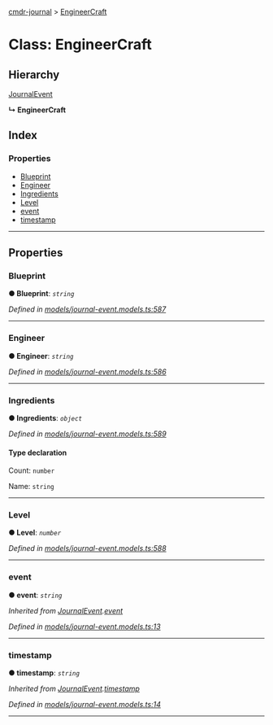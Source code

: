 [cmdr-journal](../README.md) > [EngineerCraft](../classes/engineercraft.md)



# Class: EngineerCraft

## Hierarchy


 [JournalEvent](journalevent.md)

**↳ EngineerCraft**







## Index

### Properties

* [Blueprint](engineercraft.md#blueprint)
* [Engineer](engineercraft.md#engineer)
* [Ingredients](engineercraft.md#ingredients)
* [Level](engineercraft.md#level)
* [event](engineercraft.md#event)
* [timestamp](engineercraft.md#timestamp)



---
## Properties
<a id="blueprint"></a>

###  Blueprint

**●  Blueprint**:  *`string`* 

*Defined in [models/journal-event.models.ts:587](https://github.com/chrisbruford/cmdr-journal/blob/1e4d048/src/models/journal-event.models.ts#L587)*





___

<a id="engineer"></a>

###  Engineer

**●  Engineer**:  *`string`* 

*Defined in [models/journal-event.models.ts:586](https://github.com/chrisbruford/cmdr-journal/blob/1e4d048/src/models/journal-event.models.ts#L586)*





___

<a id="ingredients"></a>

###  Ingredients

**●  Ingredients**:  *`object`* 

*Defined in [models/journal-event.models.ts:589](https://github.com/chrisbruford/cmdr-journal/blob/1e4d048/src/models/journal-event.models.ts#L589)*


#### Type declaration




 Count: `number`






 Name: `string`







___

<a id="level"></a>

###  Level

**●  Level**:  *`number`* 

*Defined in [models/journal-event.models.ts:588](https://github.com/chrisbruford/cmdr-journal/blob/1e4d048/src/models/journal-event.models.ts#L588)*





___

<a id="event"></a>

###  event

**●  event**:  *`string`* 

*Inherited from [JournalEvent](journalevent.md).[event](journalevent.md#event)*

*Defined in [models/journal-event.models.ts:13](https://github.com/chrisbruford/cmdr-journal/blob/1e4d048/src/models/journal-event.models.ts#L13)*





___

<a id="timestamp"></a>

###  timestamp

**●  timestamp**:  *`string`* 

*Inherited from [JournalEvent](journalevent.md).[timestamp](journalevent.md#timestamp)*

*Defined in [models/journal-event.models.ts:14](https://github.com/chrisbruford/cmdr-journal/blob/1e4d048/src/models/journal-event.models.ts#L14)*





___


